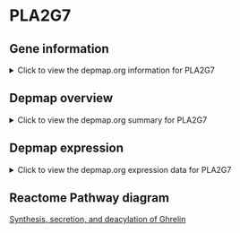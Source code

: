 <h1>PLA2G7</h1>

<h2>Gene information</h2>
<details>
  <summary>Click to view the depmap.org information for PLA2G7</summary>
  <iframe src="https://depmap.org/portal/gene/PLA2G7?tab=about" style="border:none;width:100%;height:800px"></iframe>
</details>

<h2>Depmap overview</h2>
<details>
  <summary>Click to view the depmap.org summary for PLA2G7</summary>
  <iframe src="https://depmap.org/portal/gene/PLA2G7?tab=overview" style="border:none;width:100%;height:800px"></iframe>
</details>

<h2>Depmap expression</h2>
<details>
  <summary>Click to view the depmap.org expression data for PLA2G7</summary>
  <iframe src="https://depmap.org/portal/gene/PLA2G7?tab=characterization" style="border:none;width:100%;height:800px"></iframe>
</details>



<h2>Reactome Pathway diagram</h2>
<a href="https://reactome.org/PathwayBrowser/#/R-HSA-422085" target="_BLANK">Synthesis, secretion, and deacylation of Ghrelin</a>



